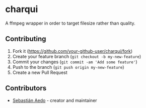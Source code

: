 # charqui
A ffmpeg wrapper in order to target filesize rather than quality.

## Contributing

1. Fork it (<https://github.com/your-github-user/charqui/fork>)
2. Create your feature branch (`git checkout -b my-new-feature`)
3. Commit your changes (`git commit -am 'Add some feature'`)
4. Push to the branch (`git push origin my-new-feature`)
5. Create a new Pull Request

## Contributors

- [Sebastián Aedo](https://github.com/your-github-user) - creator and maintainer
